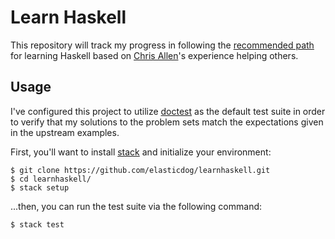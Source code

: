 Learn Haskell
=============

This repository will track my progress in following the [recommended path][]
for learning Haskell based on [Chris Allen][]'s experience helping others.

[recommended path]: https://github.com/bitemyapp/learnhaskell
[Chris Allen]: http://bitemyapp.com/

Usage
-----

I've configured this project to utilize [doctest][] as the default test suite
in order to verify that my solutions to the problem sets match the expectations
given in the upstream examples.

First, you'll want to install [stack][] and initialize your environment:

    $ git clone https://github.com/elasticdog/learnhaskell.git
    $ cd learnhaskell/
    $ stack setup

...then, you can run the test suite via the following command:

    $ stack test

[doctest]: https://github.com/sol/doctest
[stack]: http://haskellstack.org/
